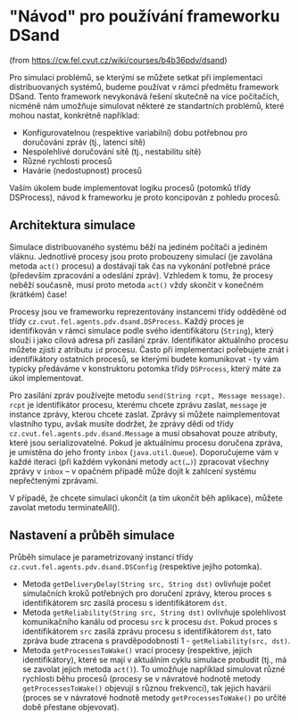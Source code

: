 # "Návod" pro používání frameworku DSand
(from https://cw.fel.cvut.cz/wiki/courses/b4b36pdv/dsand)

Pro simulaci problémů, se kterými se můžete setkat při implementaci distribuovaných systémů, budeme používat v rámci předmětu framework DSand. Tento framework nevykonává řešení skutečně na více počítačích, nicméně nám umožňuje simulovat některé ze standartních problémů, které mohou nastat, konkrétně například:

 - Konfigurovatelnou (respektive variabilní) dobu potřebnou pro doručování zpráv (tj., latenci sítě)
 - Nespolehlivé doručování sítě (tj., nestabilitu sítě)
 - Různé rychlosti procesů
 - Havárie (nedostupnost) procesů

Vaším úkolem bude implementovat logiku procesů (potomků třídy DSProcess), návod k frameworku je proto koncipován z pohledu procesů.

## Architektura simulace

Simulace distribuovaného systému běží na jediném počítači a jediném vláknu. Jednotlivé procesy jsou proto probouzeny simulací (je zavolána metoda `act()` procesu) a dostávají tak čas na vykonání potřebné práce (především zpracování a odeslání zpráv). Vzhledem k tomu, že procesy neběží současně, musí proto metoda `act()` vždy skončit v konečném (krátkém) čase!

Procesy jsou ve frameworku reprezentovány instancemi třídy odděděné od třídy `cz.cvut.fel.agents.pdv.dsand.DSProcess`. Každý proces je identifikován v rámci simulace podle svého identifikátoru (`String`), který slouží i jako cílová adresa při zasílání zpráv. Identifikátor aktuálního procesu můžete zjisti z atributu `id` procesu. Často při implementaci pořebujete znát i identifikátory ostatních procesů, se kterými budete komunikovat - ty vám typicky předáváme v konstruktoru potomka třídy `DSProcess`, který máte za úkol implementovat.

Pro zasílání zpráv používejte metodu `send(String rcpt, Message message)`. `rcpt` je identifikátor procesu, kterému chcete zprávu zaslat, `message` je instance zprávy, kterou chcete zaslat. Zprávy si můžete naimplementovat vlastního typu, avšak musíte dodržet, že zprávy dědí od třídy `cz.cvut.fel.agents.pdv.dsand.Message` a musí obsahovat pouze atributy, které jsou serializovatelné. Pokud je aktuálnímu procesu doručena zpráva, je umístěna do jeho fronty `inbox` (`java.util.Queue`). Doporučujeme vám v každé iteraci (při každém vykonání metody `act(…)`) zpracovat všechny zprávy v `inbox` – v opačném případě může dojít k zahlcení systému nepřečtenými zprávami.

V případě, že chcete simulaci ukončit (a tím ukončit běh aplikace), můžete zavolat metodu terminateAll().

## Nastavení a průběh simulace

Průběh simulace je parametrizovaný instancí třídy  `cz.cvut.fel.agents.pdv.dsand.DSConfig` (respektive jejího potomka).

 - Metoda `getDeliveryDelay(String src, String dst)` ovlivňuje počet simulačních kroků potřebných pro doručení zprávy, kterou proces s identifikátorem src zasílá procesu s identifikátorem `dst`.
 - Metoda `getReliability(String src, String dst)` ovlivňuje spolehlivost komunikačního kanálu od procesu `src` k procesu `dst`. Pokud proces s identifikátorem `src` zasílá zprávu procesu s identifikátorem `dst`, tato zpráva bude ztracena s pravděpodobností 1 - `getReliability(src, dst)`.
 - Metoda `getProcessesToWake()` vrací procesy (respektive, jejich identifikátory), které se mají v aktuálním cyklu simulace probudit (tj., má se zavolat jejich metoda `act()`). To umožňuje například simulovat různé rychlosti běhu procesů (procesy se v návratové hodnotě metody `getProcessesToWake()` objevují s různou frekvencí), tak jejich havárii (proces se v návratové hodnotě metody `getProcessesToWake()` po určité době přestane objevovat).
